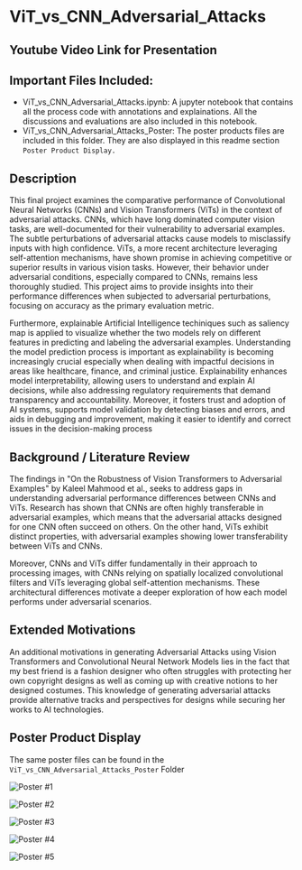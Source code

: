 # ViT_vs_CNN_Adversarial_Attacks

## Youtube Video Link for Presentation

## Important Files Included: 

- ViT_vs_CNN_Adversarial_Attacks.ipynb: A jupyter notebook that contains all the process code with annotations and explainations. All the discussions and evaluations are also included in this notebook.
- ViT_vs_CNN_Adversarial_Attacks_Poster: The poster products files are included in this folder. They are also displayed in this readme section `Poster Product Display.`

## Description
This final project examines the comparative performance of Convolutional Neural Networks (CNNs) and Vision Transformers (ViTs) in the context of adversarial attacks. CNNs, which have long dominated computer vision tasks, are well-documented for their vulnerability to adversarial examples. The subtle perturbations of adversarial attacks cause models to misclassify inputs with high confidence. ViTs, a more recent architecture leveraging self-attention mechanisms, have shown promise in achieving competitive or superior results in various vision tasks. However, their behavior under adversarial conditions, especially compared to CNNs, remains less thoroughly studied. This project aims to provide insights into their performance differences when subjected to adversarial perturbations, focusing on accuracy as the primary evaluation metric. 

Furthermore, explainable Artificial Intelligence techiniques such as saliency map is applied to visualize whether the two models rely on different features in predicting and labeling the adversarial examples. Understanding the model prediction process is important as explainability is becoming increasingly crucial especially when dealing with impactful decisions in areas like healthcare, finance, and criminal justice. Explainability enhances model interpretability, allowing users to understand and explain AI decisions, while also addressing regulatory requirements that demand transparency and accountability. Moreover, it fosters trust and adoption of AI systems, supports model validation by detecting biases and errors, and aids in debugging and improvement, making it easier to identify and correct issues in the decision-making process 

## Background / Literature Review

The findings in "On the Robustness of Vision Transformers to Adversarial Examples" by Kaleel Mahmood et al., seeks to address gaps in understanding adversarial performance differences between CNNs and ViTs. Research has shown that CNNs are often highly transferable in adversarial examples, which means that the adversarial attacks designed for one CNN often succeed on others. On the other hand, ViTs exhibit distinct properties, with adversarial examples showing lower transferability between ViTs and CNNs. 

Moreover, CNNs and ViTs differ fundamentally in their approach to processing images, with CNNs relying on spatially localized convolutional filters and ViTs leveraging global self-attention mechanisms. These architectural differences motivate a deeper exploration of how each model performs under adversarial scenarios. 

## Extended Motivations

An additional motivations in generating Adversarial Attacks using Vision Transformers and Convolutional Neural Network Models lies in the fact that my best friend is a fashion designer who often struggles with protecting her own copyright designs as well as coming up with creative notions to her designed costumes. This knowledge of generating adversarial attacks provide alternative tracks and perspectives for designs while securing her works to AI technologies. 

## Poster Product Display

The same poster files can be found in the `ViT_vs_CNN_Adversarial_Attacks_Poster` Folder

![Poster #1](https://github.com/user-attachments/assets/34f1fc3e-c96a-4d15-adab-164f498c9e8f)

![Poster #2](https://github.com/user-attachments/assets/03850642-fc26-4a06-961b-016a25e43e07)

![Poster #3](https://github.com/user-attachments/assets/573e3452-84a1-4f07-a292-b4dd4fa06162)

![Poster #4](https://github.com/user-attachments/assets/350125ec-af73-4595-8751-896d7005c073)

![Poster #5](https://github.com/user-attachments/assets/2c4a9a2c-0ad8-470e-90e1-1cb760a14729)

